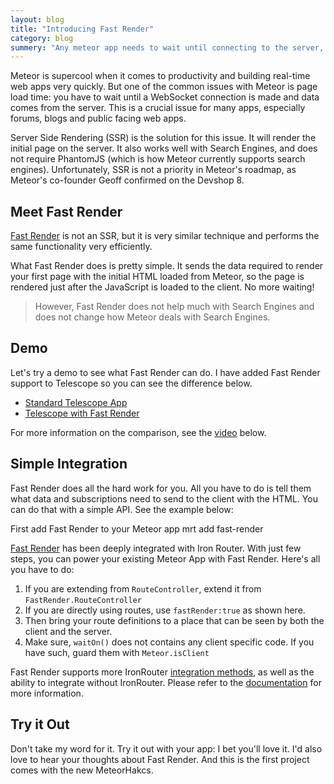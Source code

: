 ```yaml
---
layout: blog
title: "Introducing Fast Render"
category: blog
summery: "Any meteor app needs to wait until connecting to the server, before rendering something relevant to the user. Fast Render cleverly solves that issue."
---
```


Meteor is supercool when it comes to productivity and building real-time web apps very quickly. But one of the common issues with Meteor is page load time: you have to wait until a WebSocket connection is made and data comes from the server. This is a crucial issue for many apps, especially forums, blogs and public facing web apps.

Server Side Rendering (SSR) is the solution for this issue.  It will render the initial page on the server. It also works well with Search Engines, and does not require PhantomJS  (which is how Meteor currently supports search engines). Unfortunately, SSR is not a priority in Meteor's roadmap, as Meteor's co-founder Geoff confirmed on the Devshop 8. 

## Meet Fast Render

[Fast Render](http://meteorhacks.com/fast-render) is not an SSR, but it is very similar technique and performs the same functionality very efficiently. 

What Fast Render does is pretty simple. It sends the data required to render your first page with the initial HTML loaded from Meteor, so the page is rendered just after the JavaScript is loaded to the client. No more waiting! 

> However, Fast Render does not help much with Search Engines and does not change how Meteor deals with Search Engines.  

## Demo

Let's try a demo to see what Fast Render can do. I have added Fast Render support to Telescope so you can see the difference below. 

* [Standard Telescope App](http://oridinary-telescope.meteor.com/)
* [Telescope with Fast Render](http://fast-render-telescope.meteor.com/)

For more information on the comparison, see the [video](http://youtu.be/mGcE6UVOqPk) below. 

## Simple Integration

Fast Render does all the hard work for you. All you have to do is tell them what data and subscriptions need to send to the client with the HTML. You can do that with a simple API. See the example below:

First add Fast Render to your Meteor app
    mrt add fast-render

[Fast Render](http://meteorhacks.com/fast-render) has been deeply integrated with Iron Router. With just few steps, you can power your existing Meteor App with Fast Render. Here's all you have to do: 

1. If you are extending from `RouteController`, extend it from `FastRender.RouteController`
2. If you are directly using routes, use `fastRender:true` as shown here. 
3. Then bring your route definitions to a place that can be seen by both the client and the server. 
4. Make sure, `waitOn()` does not contains any client specific code. If you have such, guard them with `Meteor.isClient`

Fast Render supports more IronRouter [integration methods](), as well as the ability to integrate without IronRouter. Please refer to the [documentation](http://meteorhacks.com/fast-render) for more information.

## Try it Out

Don't take my word for it. Try it out with your app: I bet you'll love it. I'd also love to hear your thoughts about Fast Render. And this is the first project comes with the new MeteorHakcs.

